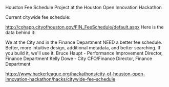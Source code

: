 Houston Fee Schedule Project at the Houston Open Innovation Hackathon

Current citywide fee schedule: 

http://cohapp.cityofhouston.gov/FIN_FeeSchedule/default.aspx Here is the data behind it: 

We at the City and in the Finance Department NEED a better fee schedule. Better, more intuitive design, additional metadata, and better searching. If you build it, we'll use it. Bruce Haupt - Performance Improvement Director, Finance Department Kelly Dowe - City CFO/Finance Director, Finance Department

https://www.hackerleague.org/hackathons/city-of-houston-open-innovation-hackathon/hacks/citywide-fee-schedule
